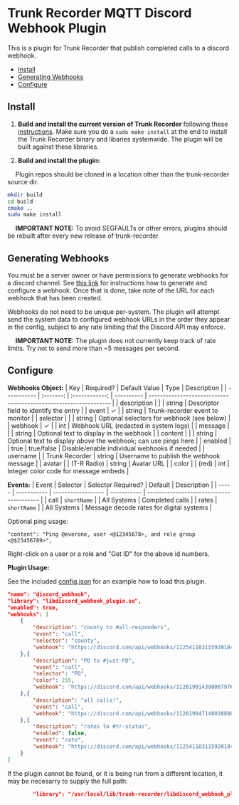 # Trunk Recorder MQTT Discord Webhook Plugin <!-- omit from toc -->

This is a plugin for Trunk Recorder that publish completed calls to a discord webhook.

- [Install](#install)
- [Generating Webhooks](#generating-webhooks)
- [Configure](#configure)

## Install

1. **Build and install the current version of Trunk Recorder** following these [instructions](https://github.com/robotastic/trunk-recorder/blob/master/docs/INSTALL-LINUX.md). Make sure you do a `sudo make install` at the end to install the Trunk Recorder binary and libaries systemwide. The plugin will be built against these libraries.

2. **Build and install the plugin:**

&emsp; Plugin repos should be cloned in a location other than the trunk-recorder source dir.

```bash
mkdir build
cd build
cmake ..
sudo make install
```

&emsp; **IMPORTANT NOTE:** To avoid SEGFAULTs or other errors, plugins should be rebuilt after every new release of trunk-recorder.

## Generating Webhooks

You must be a server owner or have permissions to generate webhooks for a discord channel.  See [this link](https://support.discord.com/hc/en-us/articles/228383668-Intro-to-Webhooks) for instructions how to generate and configure a webhook.  Once that is done, take note of the URL for each webhook that has been created.

Webhooks do not need to be unique per-system.  The plugin will attempt send the system data to configured webhook URLs in the order they appear in the config, subject to any rate limiting that the Discord API may enforce.

&emsp; **IMPORTANT NOTE:** The plugin does not currently keep track of rate limits.  Try not to send more than ~5 messages per second.

## Configure

**Webhooks Object:**
| Key         | Required? | Default Value  | Type       | Description                                                      |
| ----------- | :-------: | :------------: | ---------- | ---------------------------------------------------------------- |
| description |           |                | string     | Descriptor field to identify the entry                           |
| event       |     ✓     |                | string     | Trunk-recorder event to monitor                                  |
| selector    |           |                | string     | Optional selectors for webhook (see below)                       |
| webhook     |     ✓     |                | int        | Webhook URL (redacted in system logs)                            |
| message     |           |                | string     | Optional text to display in the webhook                          |
| content     |           |                | string     | Optional text to display *above* the webhook; can use pings here |
| enabled     |           |      true      | true/false | Disable/enable individual webhooks if needed                     |
| username    |           | Trunk Recorder | string     | Username to publish the webhook message                          |
| avatar      |           |  (T-R Radio)   | string     | Avatar URL                                                       |
| color       |           |     (red)      | int        | Integer color code for message embeds                            |

**Events:**
| Event | Selector    | Selector Required? | Default     | Description                              |
| ----- | ----------- | ------------------ | ----------- | ---------------------------------------- |
| call  | `shortName` |                    | All Systems | Completed calls                          |
| rates | `shortName` |                    | All Systems | Message decode rates for digital systems |

Optional ping usage:
```
"content": "Ping @everone, user <@12345678>, and role group <@$23456789>",
```
Right-click on a user or a role and "Get ID" for the above id numbers.

**Plugin Usage:**

See the included [config.json](./config.json) for an example how to load this plugin.

```json
"name": "discord_webhook",
"library": "libdiscord_webhook_plugin.so",
"enabled": true,
"webhooks": [
    {
        "description": "county to #all-responders",
        "event": "call",
        "selector": "county",
        "webhook": "https://discord.com/api/webhooks/1125411831159201847/KVjwJ7xSvdU7gH_PQnLeTCqJ5h7mBMyHVcuQrNu3BLHvDnsGMY5eaaYSKGwDZBTrpA4i"
    },{
        "description": "PD to #just-PD",
        "event": "call", 
        "selector": "PD",
        "color": 255,
        "webhook": "https://discord.com/api/webhooks/1126190143980679768/nsyTAw8E50ZMBzEQ6_dtpgzOzfJDocQMNPKYPFji2IAGSHMovO7mjeJDi9QEIYcCSwt4"
    },{
        "description": "all calls!",
        "event": "call", 
        "webhook": "https://discord.com/api/webhooks/1126190471480388862/xhK4Yn5-cgTGbkUYvxu7kIn0SlGxyOmssraUVrPWsBPqr2okomR3roUQRHZ21vjP3oGR"
    },{
        "description": "rates to #tr-status",
        "enabled": false,
        "event": "rate",
        "webhook": "https://discord.com/api/webhooks/1125411831159201847/KVjwJ7xSvdU7gH_PQnLeTCqJ5h7mBMyHVcuQrNu3BLHvDnsGMY5eaaYSKGwDZBTrpA4i"
    }
]
```

If the plugin cannot be found, or it is being run from a different location, it may be necesarry to supply the full path:

```json
        "library": "/usr/local/lib/trunk-recorder/libdiscord_webhook_plugin.so",
```
